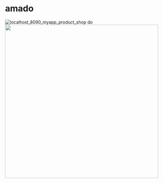 # amado
![localhost_8090_myapp_product_shop do](https://user-images.githubusercontent.com/70364742/117998848-3d900800-b37f-11eb-8a00-89222813d13c.png)
<img src="https://user-images.githubusercontent.com/70364742/117998848-3d900800-b37f-11eb-8a00-89222813d13c.png" width="500">
